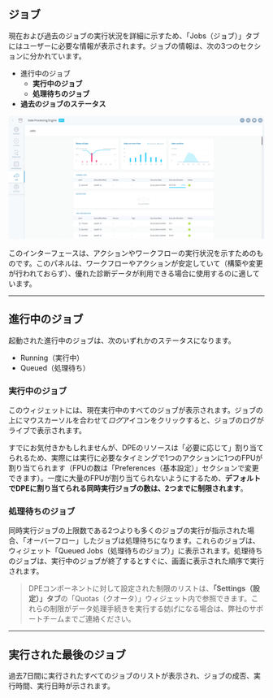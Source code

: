 ## ジョブ

現在および過去のジョブの実行状況を詳細に示すため、「Jobs（ジョブ）」タブにはユーザーに必要な情報が表示されます。ジョブの情報は、次の3つのセクションに分かれています。

* 進行中のジョブ
  * **実行中のジョブ**
  * **処理待ちのジョブ**
* **過去のジョブのステータス**

![etl-gestion-organisation](picts/steve-jobs.png)

このインターフェースは、アクションやワークフローの実行状況を示すためのものです。このパネルは、ワークフローやアクションが安定していて（構築や変更が行われておらず）、優れた診断データが利用できる場合に使用するのに適しています。

---

## 進行中のジョブ

起動された進行中のジョブは、次のいずれかのステータスになります。
* Running（実行中）
* Queued（処理待ち）

### 実行中のジョブ
このウィジェットには、現在実行中のすべてのジョブが表示されます。ジョブの上にマウスカーソルを合わせて*ログ*アイコンをクリックすると、ジョブのログがライブで表示されます。

すでにお気付きかもしれませんが、DPEのリソースは「必要に応じて」割り当てられるため、実際には実行に必要なタイミングで1つのアクションに1つのFPUが割り当てられます（FPUの数は「Preferences（基本設定）」セクションで変更できます）。一度に大量のFPUが割り当てられないようにするため、**デフォルトでDPEに割り当てられる同時実行ジョブの数は、2つまでに制限されます**。 

### 処理待ちのジョブ
同時実行ジョブの上限数である2つよりも多くのジョブの実行が指示された場合、「オーバーフロー」したジョブは処理待ちになります。これらのジョブは、ウィジェット「Queued Jobs（処理待ちのジョブ）」に表示されます。処理待ちのジョブは、実行中のジョブが終了するとすぐに、画面に表示された順序で実行されます。

> DPEコンポーネントに対して設定された制限のリストは、**「Settings（設定）」タブ**の「Quotas（クオータ）」ウィジェット内で参照できます。これらの制限がデータ処理手続きを実行する妨げになる場合は、弊社のサポートチームまでご連絡ください。

---

## 実行された最後のジョブ

過去7日間に実行されたすべてのジョブのリストが表示され、ジョブの成否、実行時間、実行日時が示されます。 